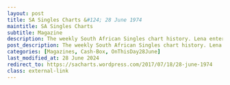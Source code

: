 ```yaml
---
layout: post
title: SA Singles Charts &#124; 28 June 1974
maintitle: SA Singles Charts
subtitle: Magazine
description: The weekly South African Singles chart history. Lena enters the charts at number 19 with Ma! (He’s Making Eyes at Me)
post_description: The weekly South African Singles chart history. Lena enters the charts at number 19 with Ma! (He’s Making Eyes at Me)
categories: [Magazines, Cash-Box, OnThisDay28June]
last_modified_at: 28 June 2024
redirect_to: https://sacharts.wordpress.com/2017/07/18/28-june-1974
class: external-link
---
```


